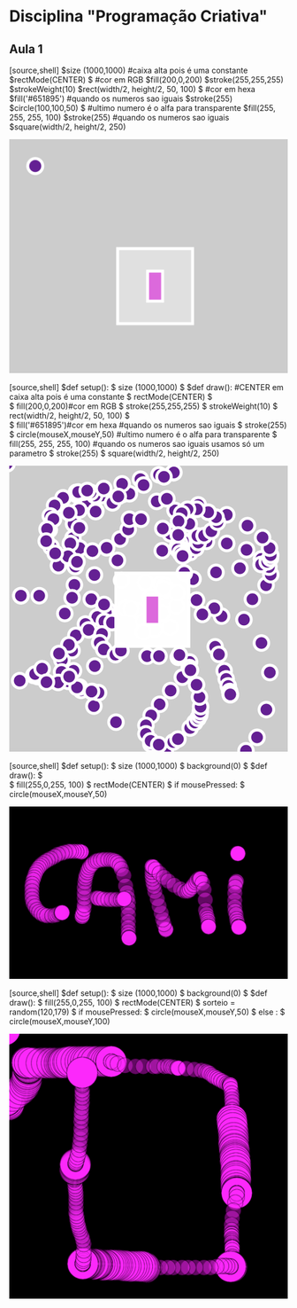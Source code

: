 # Disciplina "Programação Criativa"

## Aula 1

[source,shell]
$size (1000,1000)
#caixa alta pois é uma constante
$rectMode(CENTER)
$
#cor em RGB
$fill(200,0,200)
$stroke(255,255,255)
$strokeWeight(10)
$rect(width/2, height/2, 50, 100)
$
#cor em hexa
$fill('#651895')
#quando os numeros sao iguais
$stroke(255)
$circle(100,100,50)
$
#ultimo numero é o alfa para transparente
$fill(255, 255, 255, 100)
$stroke(255)
#quando os numeros sao iguais
$square(width/2, height/2, 250)

![Board](imagens/Exemplo1.png)

[source,shell]
$def setup():
$    size (1000,1000)
$
$def draw():
#CENTER em caixa alta pois é uma constante
$    rectMode(CENTER)
$    
$    fill(200,0,200)#cor em RGB
$    stroke(255,255,255)
$    strokeWeight(10)
$    rect(width/2, height/2, 50, 100)
$    
$    fill('#651895')#cor em hexa
#quando os numeros sao iguais
$    stroke(255)
$    circle(mouseX,mouseY,50)
#ultimo numero é o alfa para transparente
$    fill(255, 255, 255, 100)
#quando os numeros sao iguais usamos só um parametro
$    stroke(255)
$    square(width/2, height/2, 250)

![Board](imagens/Exemplo2.png)

[source,shell]
$def setup():
$    size (1000,1000)
$    background(0)
$
$def draw():
$   
$    fill(255,0,255, 100)
$    rectMode(CENTER)
$    if mousePressed:
$        circle(mouseX,mouseY,50)

![Board](imagens/Exemplo3.png)

[source,shell]
$def setup():
$    size (1000,1000)
$    background(0)
$
$def draw():
$    fill(255,0,255, 100)
$    rectMode(CENTER)
$    sorteio = random(120,179)
$    if mousePressed:
$        circle(mouseX,mouseY,50)
$   else :
$       circle(mouseX,mouseY,100)

![Board](imagens/Exemplo4.png)
